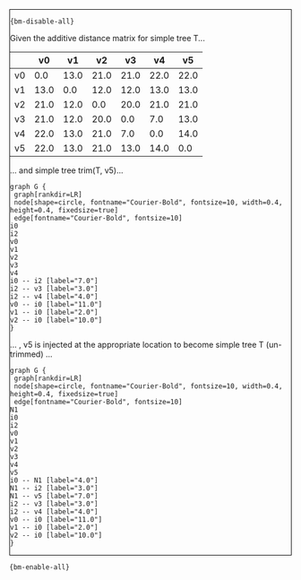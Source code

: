 <div style="border:1px solid black;">

`{bm-disable-all}`

Given the additive distance matrix for simple tree T...

<table>
<thead><tr>
<th></th>
<th>v0</th>
<th>v1</th>
<th>v2</th>
<th>v3</th>
<th>v4</th>
<th>v5</th>
</tr></thead>
<tbody>
<tr>
<td>v0</td>
<td>0.0</td>
<td>13.0</td>
<td>21.0</td>
<td>21.0</td>
<td>22.0</td>
<td>22.0</td>
</tr>
<tr>
<td>v1</td>
<td>13.0</td>
<td>0.0</td>
<td>12.0</td>
<td>12.0</td>
<td>13.0</td>
<td>13.0</td>
</tr>
<tr>
<td>v2</td>
<td>21.0</td>
<td>12.0</td>
<td>0.0</td>
<td>20.0</td>
<td>21.0</td>
<td>21.0</td>
</tr>
<tr>
<td>v3</td>
<td>21.0</td>
<td>12.0</td>
<td>20.0</td>
<td>0.0</td>
<td>7.0</td>
<td>13.0</td>
</tr>
<tr>
<td>v4</td>
<td>22.0</td>
<td>13.0</td>
<td>21.0</td>
<td>7.0</td>
<td>0.0</td>
<td>14.0</td>
</tr>
<tr>
<td>v5</td>
<td>22.0</td>
<td>13.0</td>
<td>21.0</td>
<td>13.0</td>
<td>14.0</td>
<td>0.0</td>
</tr>
</tbody>
</table>

... and simple tree trim(T, v5)...

```{dot}
graph G {
 graph[rankdir=LR]
 node[shape=circle, fontname="Courier-Bold", fontsize=10, width=0.4, height=0.4, fixedsize=true]
 edge[fontname="Courier-Bold", fontsize=10]
i0
i2
v0
v1
v2
v3
v4
i0 -- i2 [label="7.0"]
i2 -- v3 [label="3.0"]
i2 -- v4 [label="4.0"]
v0 -- i0 [label="11.0"]
v1 -- i0 [label="2.0"]
v2 -- i0 [label="10.0"]
}
```

... , v5 is injected at the appropriate location to become simple tree T (un-trimmed) ...


```{dot}
graph G {
 graph[rankdir=LR]
 node[shape=circle, fontname="Courier-Bold", fontsize=10, width=0.4, height=0.4, fixedsize=true]
 edge[fontname="Courier-Bold", fontsize=10]
N1
i0
i2
v0
v1
v2
v3
v4
v5
i0 -- N1 [label="4.0"]
N1 -- i2 [label="3.0"]
N1 -- v5 [label="7.0"]
i2 -- v3 [label="3.0"]
i2 -- v4 [label="4.0"]
v0 -- i0 [label="11.0"]
v1 -- i0 [label="2.0"]
v2 -- i0 [label="10.0"]
}
```

</div>

`{bm-enable-all}`

